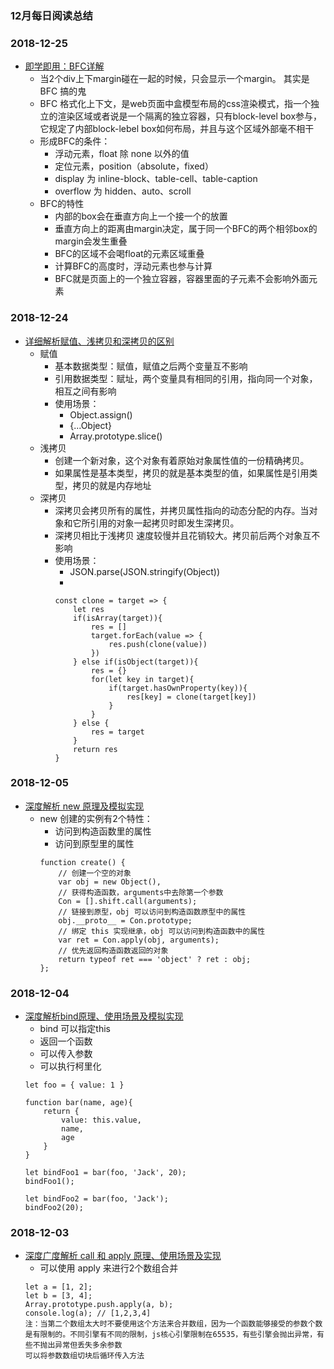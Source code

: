 ### 12月每日阅读总结

### 2018-12-25
* [即学即用：BFC详解](https://mp.weixin.qq.com/s/hVlkRQLdbkVck3C74IlJ6w)
    * 当2个div上下margin碰在一起的时候，只会显示一个margin。  其实是  BFC  搞的鬼
    * BFC 格式化上下文，是web页面中盒模型布局的css渲染模式，指一个独立的渲染区域或者说是一个隔离的独立容器，只有block-level box参与，它规定了内部block-lebel box如何布局，并且与这个区域外部毫不相干
    * 形成BFC的条件：
        * 浮动元素，float 除 none 以外的值
        * 定位元素，position（absolute，fixed）
        * display 为 inline-block、table-cell、table-caption
        * overflow 为 hidden、auto、scroll
    * BFC的特性
        * 内部的box会在垂直方向上一个接一个的放置
        * 垂直方向上的距离由margin决定，属于同一个BFC的两个相邻box的margin会发生重叠
        * BFC的区域不会喝float的元素区域重叠
        * 计算BFC的高度时，浮动元素也参与计算
        * BFC就是页面上的一个独立容器，容器里面的子元素不会影响外面元素

### 2018-12-24
* [详细解析赋值、浅拷贝和深拷贝的区别](https://mp.weixin.qq.com/s/B_IO3K1z8iOpEQSm38yQcg)
    * 赋值
        * 基本数据类型：赋值，赋值之后两个变量互不影响
        * 引用数据类型：赋址，两个变量具有相同的引用，指向同一个对象，相互之间有影响
        * 使用场景：
            * Object.assign()
            * {...Object}
            * Array.prototype.slice()
    * 浅拷贝
        * 创建一个新对象，这个对象有着原始对象属性值的一份精确拷贝。
        * 如果属性是基本类型，拷贝的就是基本类型的值，如果属性是引用类型，拷贝的就是内存地址
    * 深拷贝
        * 深拷贝会拷贝所有的属性，并拷贝属性指向的动态分配的内存。当对象和它所引用的对象一起拷贝时即发生深拷贝。
        * 深拷贝相比于浅拷贝 速度较慢并且花销较大。拷贝前后两个对象互不影响
        * 使用场景：
            * JSON.parse(JSON.stringify(Object))
            * 
            ```
            const clone = target => {
                let res
                if(isArray(target)){
                    res = []
                    target.forEach(value => {
                        res.push(clone(value))
                    })
                } else if(isObject(target)){
                    res = {}
                    for(let key in target){
                        if(target.hasOwnProperty(key)){
                            res[key] = clone(target[key])
                        }
                    }
                } else {
                    res = target
                }
                return res
            }
            ```

### 2018-12-05
* [深度解析 new 原理及模拟实现](https://github.com/yygmind/blog/issues/24)
    * new 创建的实例有2个特性：
        * 访问到构造函数里的属性
        * 访问到原型里的属性
        ```
        function create() {
            // 创建一个空的对象
            var obj = new Object(),
            // 获得构造函数，arguments中去除第一个参数
            Con = [].shift.call(arguments);
            // 链接到原型，obj 可以访问到构造函数原型中的属性
            obj.__proto__ = Con.prototype;
            // 绑定 this 实现继承，obj 可以访问到构造函数中的属性
            var ret = Con.apply(obj, arguments);
            // 优先返回构造函数返回的对象
            return typeof ret === 'object' ? ret : obj;
        };
        ```

### 2018-12-04
* [深度解析bind原理、使用场景及模拟实现](https://github.com/yygmind/blog/issues/23)
    * bind 可以指定this
    * 返回一个函数
    * 可以传入参数
    * 可以执行柯里化
    ```
    let foo = { value: 1 }

    function bar(name, age){
        return {
            value: this.value,
            name,
            age
        }
    }

    let bindFoo1 = bar(foo, 'Jack', 20);
    bindFoo1();

    let bindFoo2 = bar(foo, 'Jack');
    bindFoo2(20);
    ```

### 2018-12-03
* [深度广度解析 call 和 apply 原理、使用场景及实现](https://github.com/yygmind/blog/issues/22)
    * 可以使用 apply 来进行2个数组合并
    ```
    let a = [1, 2];
    let b = [3, 4];
    Array.prototype.push.apply(a, b);
    console.log(a); // [1,2,3,4]
    注：当第二个数组太大时不要使用这个方法来合并数组，因为一个函数能够接受的参数个数是有限制的。不同引擎有不同的限制，js核心引擎限制在65535，有些引擎会抛出异常，有些不抛出异常但丢失多余参数
    可以将参数数组切块后循环传入方法
    ```